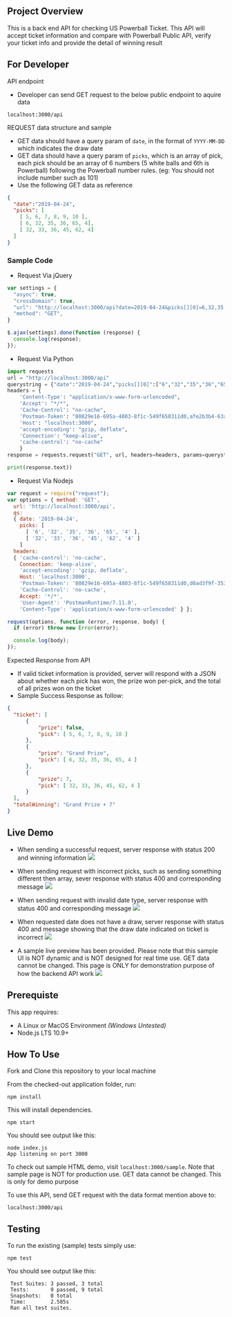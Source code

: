 ## Project Overview
This is a back end API for checking US Powerball Ticket. This API will accept ticket information and compare with Powerball Public API, verify your ticket info and provide the detail of winning result

## For Developer
 API endpoint
  * Developer can send GET request to the below public endpoint to aquire data
  ```
  localhost:3000/api
  ```
 REQUEST data structure and sample
  * GET data should have a query param of `date`, in the format of `YYYY-MM-DD` which indicates the draw date
  * GET data should have a query param of `picks`, which is an array of pick, each pick should be an array of 6 numbers (5 white balls and 6th is Powerball) following the Powerball number rules. (eg: You should not include number such as 101)
  * Use the following GET data as reference
  ```json
  {
    "date":"2019-04-24",
    "picks": [
      [ 5, 6, 7, 8, 9, 10 ],
      [ 6, 32, 35, 36, 65, 4],
      [ 32, 33, 36, 45, 62, 4]
    ]
  }
  ``` 
### Sample Code
  * Request Via jQuery
  ```javascript
  var settings = {
    "async": true,
    "crossDomain": true,
    "url": "http://localhost:3000/api?date=2019-04-24&picks[][0]=6,32,35,36,65,4&picks[][1]=32,33,36,45,62,4",
    "method": "GET",
  }

  $.ajax(settings).done(function (response) {
    console.log(response);
  });
  ```

  * Request Via Python
  ```python
  import requests
  url = "http://localhost:3000/api"
  querystring = {"date":"2019-04-24","picks[][0]":["6","32","35","36","65","4"],"picks[][1]":["32","33","36","45","62","4"]}
  headers = {
      'Content-Type': "application/x-www-form-urlencoded",
      'Accept': "*/*",
      'Cache-Control': "no-cache",
      'Postman-Token': "80829e16-695a-4803-8f1c-549f658311d0,afe2b3b4-63a4-41f1-a5a4-16402b6ba4d9",
      'Host': "localhost:3000",
      'accept-encoding': "gzip, deflate",
      'Connection': "keep-alive",
      'cache-control': "no-cache"
      }
  response = requests.request("GET", url, headers=headers, params=querystring)

  print(response.text))
  ```

  * Request Via Nodejs
  ```javascript
  var request = require("request");
  var options = { method: 'GET',
    url: 'http://localhost:3000/api',
    qs: 
    { date: '2019-04-24',
      picks: [
        [ '6', '32', '35', '36', '65', '4' ],
        [ '32', '33', '36', '45', '62', '4' ]
      ]
    headers: 
    { 'cache-control': 'no-cache',
      Connection: 'keep-alive',
      'accept-encoding': 'gzip, deflate',
      Host: 'localhost:3000',
      'Postman-Token': '80829e16-695a-4803-8f1c-549f658311d0,d0ad3f9f-3534-45de-8f8b-d158c3c01aa7',
      'Cache-Control': 'no-cache',
      Accept: '*/*',
      'User-Agent': 'PostmanRuntime/7.11.0',
      'Content-Type': 'application/x-www-form-urlencoded' } };

  request(options, function (error, response, body) {
    if (error) throw new Error(error);

    console.log(body);
  });
  ```
 Expected Response from API
  * If valid ticket information is provided, server will respond with a JSON about whether each pick has won, the prize won per-pick, and the total of all prizes won on the ticket
  * Sample Success Response as follow:
  ```json
  {
    "ticket": [
        {
            "prize": false,
            "pick": [ 5, 6, 7, 8, 9, 10 ]
        },
        {
            "prize": "Grand Prize",
            "pick": [ 6, 32, 35, 36, 65, 4 ]
        },
        {
            "prize": 7,
            "pick": [ 32, 33, 36, 45, 62, 4 ]
        }
    ],
    "totalWinning": "Grand Prize + 7"
  }
  ```

  

## Live Demo

* When sending a successful request, server response with status 200 and winning information
![](./doc/success.png)

* When sending request with incorrect picks, such as sending something different then array, sever response with status 400 and corresponding message
![](./doc/invalid_pick.png)

* When sending request with invalid date type, server response with status 400 and corresponding message
![](./doc/invalid_date.png)

* When requested date does not have a draw, server response with status 400 and message showing that the draw date indicated on ticket is incorrect
![](./doc/wrong_date.png)

* A sample live preview has been provided. Please note that this sample UI is NOT dynamic and is NOT designed for real time use. GET data cannot be changed. This page is ONLY for demonstration purpose of how the backend API work
![](./doc/sample.gif)

## Prerequiste
This app requires: 

- A Linux or MacOS Environment *(Windows Untested)*
- Node.js LTS 10.9+

## How To Use
Fork and Clone this repository to your local machine

From the checked-out application folder, run: 

`npm install`

This will install dependencies.

`npm start`

You should see output like this: 

```
node index.js
App listening on port 3000
```

To check out sample HTML demo, visit `localhost:3000/sample`. Note that sample page is NOT for production use. GET data cannot be changed. This is only for demo purpose


To use this API, send GET request with the data format mention above to:
```
localhost:3000/api
```

## Testing

To run the existing (sample) tests simply use: 

`npm test`

You should see output like this: 

```
 Test Suites: 3 passed, 3 total
 Tests:       9 passed, 9 total
 Snapshots:   0 total
 Time:        2.585s
 Ran all test suites. 
```


